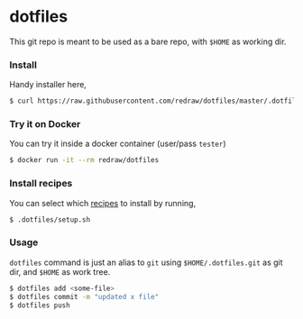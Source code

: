 # dotfiles

This git repo is meant to be used as a bare repo, with `$HOME` as working dir.

### Install
Handy installer here,
```bash
$ curl https://raw.githubusercontent.com/redraw/dotfiles/master/.dotfiles/install.sh | bash
```

### Try it on Docker
You can try it inside a docker container (user/pass `tester`)
```bash
$ docker run -it --rm redraw/dotfiles
```

### Install recipes

You can select which [recipes](./.dotfiles/recipes) to install by running,

```bash
$ .dotfiles/setup.sh
```

### Usage

`dotfiles` command is just an alias to `git` using `$HOME/.dotfiles.git` as git dir, and `$HOME` as work tree.

```bash
$ dotfiles add <some-file>
$ dotfiles commit -m "updated x file"
$ dotfiles push
```
